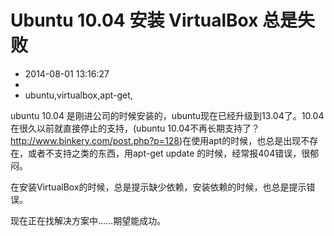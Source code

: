 # Ubuntu 10.04 安装 VirtualBox 总是失败
- 2014-08-01 13:16:27
- 
- ubuntu,virtualbox,apt-get,

<p>ubuntu 10.04 是刚进公司的时候安装的，ubuntu现在已经升级到13.04了。10.04在很久以前就直接停止的支持，(ubuntu 10.04不再长期支持了？<a href="http://www.binkery.com/post.php?p=128">http://www.binkery.com/post.php?p=128</a>)在使用apt的时候，也总是出现不存在，或者不支持之类的东西，用apt-get update 的时候，经常报404错误，很郁闷。</p>

<p>在安装VirtualBox的时候，总是提示缺少依赖，安装依赖的时候，也总是提示错误。</p>
<p>现在正在找解决方案中……期望能成功。</p>